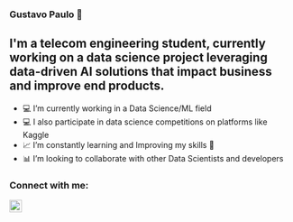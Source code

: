 ### Gustavo Paulo 👋

## I'm a telecom engineering student, currently working on a data science project leveraging data-driven AI solutions that impact business and improve end products.


- 💻 I’m currently working in a Data Science/ML field
- 💻 I also participate in data science competitions on platforms like Kaggle
- 📈 I’m constantly learning and Improving my skills 🤣
- 📊 I’m looking to collaborate with other Data Scientists and developers 

### Connect with me:

[<img align="left"  width="22px" src="https://cdn.jsdelivr.net/npm/simple-icons@3.4.0/icons/linkedin.svg" />](https://www.linkedin.com/in/gustavo-paulo-692981275/)


<br />
<br />

[linkedin]: [linkedin.com/in/gustavo-paulo](https://www.linkedin.com/in/gustavo-paulo-692981275/)
